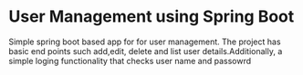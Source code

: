 # User Management using Spring Boot
Simple spring boot based app for for user management. The project has basic end points such add,edit, delete and list user details.Additionally, a simple loging functionality that checks user name and passowrd

